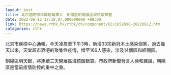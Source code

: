 ```yaml
---
layout: post
title: 北京酒吧感染群組續擴大　朝陽區明開展區域核酸篩查
date: 2022-06-12 17:18:07.000000000 +08:00
link: https://news.rthk.hk/rthk/ch/component/k2/1652698-20220612.htm
categories: rthk
---
```


北京市疾控中心通報，今天凌晨至下午3時，新增33宗新冠本土感染個案，過去幾天以來，天堂超市酒吧的聚集性疫情，增至166人感染，涉及14個區和經開區。

朝陽區明天起，將連續三天開展區域核酸篩查。市政府新聞發言人徐和建說，朝陽區是當前疫情防控的重中之重。
